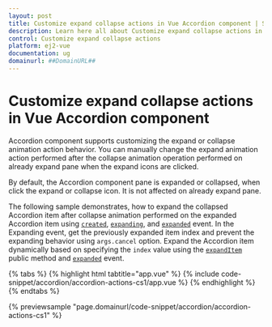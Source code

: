 ```yaml
---
layout: post
title: Customize expand collapse actions in Vue Accordion component | Syncfusion
description: Learn here all about Customize expand collapse actions in Syncfusion Vue Accordion component of Syncfusion Essential JS 2 and more.
control: Customize expand collapse actions 
platform: ej2-vue
documentation: ug
domainurl: ##DomainURL##
---
```


# Customize expand collapse actions in Vue Accordion component

Accordion component supports customizing the expand or collapse animation action behavior. You can manually change the expand animation action performed after the collapse animation operation performed on already expand pane when the expand icons are clicked.

By default, the Accordion component pane is expanded or collapsed, when click the expand or collapse icon. It is not affected on already expand pane.

The following sample demonstrates, how to expand the collapsed Accordion item after collapse animation performed on the expanded Accordion item using [`created`](https://ej2.syncfusion.com/vue/documentation/api/accordion/#created), [`expanding`](https://ej2.syncfusion.com/vue/documentation/api/accordion/#expanding), and [`expanded`](https://ej2.syncfusion.com/vue/documentation/api/accordion/#expanded) event. In the Expanding event, get the previously expanded item index and prevent the expanding behavior using `args.cancel` option. Expand the Accordion item dynamically based on specifying the `index` value using the [`expandItem`](https://ej2.syncfusion.com/vue/documentation/api/accordion/#expanditem) public method and [`expanded`](https://ej2.syncfusion.com/vue/documentation/api/accordion/#expanded) event.

{% tabs %}
{% highlight html tabtitle="app.vue" %}
{% include code-snippet/accordion/accordion-actions-cs1/app.vue %}
{% endhighlight %}
{% endtabs %}
        
{% previewsample "page.domainurl/code-snippet/accordion/accordion-actions-cs1" %}